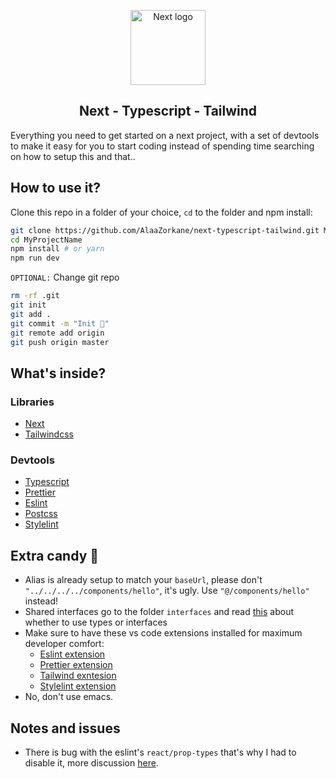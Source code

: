 <p align="center">
  <img width="120" src="https://upload.wikimedia.org/wikipedia/commons/8/8e/Nextjs-logo.svg" alt="Next logo">
</p>
<h2 align="center">Next - Typescript - Tailwind</h2>
Everything you need to get started on a next project, with a set of devtools to make it easy
for you to start coding instead of spending time searching on how to setup this and that..

## How to use it?

Clone this repo in a folder of your choice, `cd` to the folder and npm install:

```bash
git clone https://github.com/AlaaZorkane/next-typescript-tailwind.git MyProjectName
cd MyProjectName
npm install # or yarn
npm run dev
```

`OPTIONAL:` Change git repo

```bash
rm -rf .git
git init
git add .
git commit -m "Init 🎉"
git remote add origin
git push origin master
```

## What's inside?

### Libraries

- [Next](https://nextjs.org/)
- [Tailwindcss](https://tailwindcss.com/)

### Devtools

- [Typescript](http://typescriptlang.org/)
- [Prettier](https://prettier.io/)
- [Eslint](https://eslint.org/)
- [Postcss](https://postcss.org/)
- [Stylelint](https://stylelint.io/)

## Extra candy 🍬

- Alias is already setup to match your `baseUrl`,
  please don't `"../../../../components/hello"`, it's ugly. Use `"@/components/hello"` instead!
- Shared interfaces go to the folder `interfaces` and read [this](https://github.com/typescript-cheatsheets/react-typescript-cheatsheet#types-or-interfaces) about whether to use types or interfaces
- Make sure to have these vs code extensions installed for maximum developer comfort:
  - [Eslint extension](https://marketplace.visualstudio.com/items?itemName=dbaeumer.vscode-eslint)
  - [Prettier extension](https://marketplace.visualstudio.com/items?itemName=esbenp.prettier-vscode)
  - [Tailwind exntesion](https://marketplace.visualstudio.com/items?itemName=bradlc.vscode-tailwindcss)
  - [Stylelint extension](https://marketplace.visualstudio.com/items?itemName=stylelint.vscode-stylelint)
- No, don't use emacs.

## Notes and issues

- There is bug with the eslint's `react/prop-types` that's why I had to disable it, more discussion [here](https://github.com/yannickcr/eslint-plugin-react/issues/2353).
